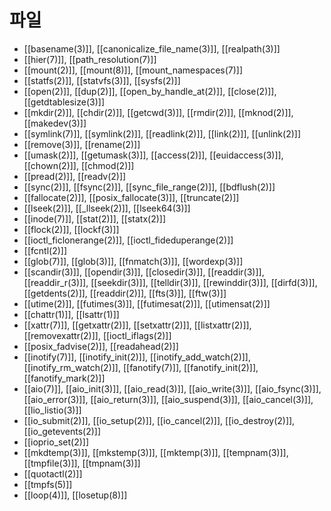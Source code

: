 # 파일

* [[basename(3)]], [[canonicalize_file_name(3)]], [[realpath(3)]]
* [[hier(7)]], [[path_resolution(7)]]
* [[mount(2)]], [[mount(8)]], [[mount_namespaces(7)]]
* [[statfs(2)]], [[statvfs(3)]], [[sysfs(2)]]
* [[open(2)]], [[dup(2)]], [[open_by_handle_at(2)]], [[close(2)]], [[getdtablesize(3)]]
* [[mkdir(2)]], [[chdir(2)]], [[getcwd(3)]], [[rmdir(2)]], [[mknod(2)]], [[makedev(3)]]
* [[symlink(7)]], [[symlink(2)]], [[readlink(2)]], [[link(2)]], [[unlink(2)]]
* [[remove(3)]], [[rename(2)]]
* [[umask(2)]], [[getumask(3)]], [[access(2)]], [[euidaccess(3)]], [[chown(2)]], [[chmod(2)]]
* [[pread(2)]], [[readv(2)]]
* [[sync(2)]], [[fsync(2)]], [[sync_file_range(2)]], [[bdflush(2)]]
* [[fallocate(2)]], [[posix_fallocate(3)]], [[truncate(2)]]
* [[lseek(2)]], [[_llseek(2)]], [[lseek64(3)]]
* [[inode(7)]], [[stat(2)]], [[statx(2)]]
* [[flock(2)]], [[lockf(3)]]
* [[ioctl_ficlonerange(2)]], [[ioctl_fideduperange(2)]]
* [[fcntl(2)]]
* [[glob(7)]], [[glob(3)]], [[fnmatch(3)]], [[wordexp(3)]]
* [[scandir(3)]], [[opendir(3)]], [[closedir(3)]], [[readdir(3)]], [[readdir_r(3)]], [[seekdir(3)]], [[telldir(3)]], [[rewinddir(3)]], [[dirfd(3)]], [[getdents(2)]], [[readdir(2)]], [[fts(3)]], [[ftw(3)]]
* [[utime(2)]], [[futimes(3)]], [[futimesat(2)]], [[utimensat(2)]]
* [[chattr(1)]], [[lsattr(1)]]
* [[xattr(7)]], [[getxattr(2)]], [[setxattr(2)]], [[listxattr(2)]], [[removexattr(2)]], [[ioctl_iflags(2)]]
* [[posix_fadvise(2)]], [[readahead(2)]]
* [[inotify(7)]], [[inotify_init(2)]], [[inotify_add_watch(2)]], [[inotify_rm_watch(2)]], [[fanotify(7)]], [[fanotify_init(2)]], [[fanotify_mark(2)]]
* [[aio(7)]], [[aio_init(3)]], [[aio_read(3)]], [[aio_write(3)]], [[aio_fsync(3)]], [[aio_error(3)]], [[aio_return(3)]], [[aio_suspend(3)]], [[aio_cancel(3)]], [[lio_listio(3)]]
* [[io_submit(2)]], [[io_setup(2)]], [[io_cancel(2)]], [[io_destroy(2)]], [[io_getevents(2)]]
* [[ioprio_set(2)]]
* [[mkdtemp(3)]], [[mkstemp(3)]], [[mktemp(3)]], [[tempnam(3)]], [[tmpfile(3)]], [[tmpnam(3)]]
* [[quotactl(2)]]
* [[tmpfs(5)]]
* [[loop(4)]], [[losetup(8)]]
